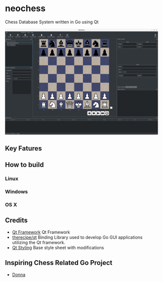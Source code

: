 # neochess
Chess Database System written in Go using Qt

![Early Prototype](/screenshots/EarlyProtoType.png?raw=true "Early Prototype")

## Key Fatures

## How to build

### Linux

### Windows

### OS X

## Credits

- [Qt Framework](https://www.qt.io/) Qt Framework
- [therecipe/qt](https://github.com/therecipe/qt/) Binding Library used to develop Go GUI applications utilizing the Qt framework.
- [Qt Styling](https://github.com/ColinDuquesnoy/QDarkStyleSheet) Base style sheet with modifications

## Inspiring Chess Related Go Project

- [Donna](https://github.com/michaeldv/donna)

